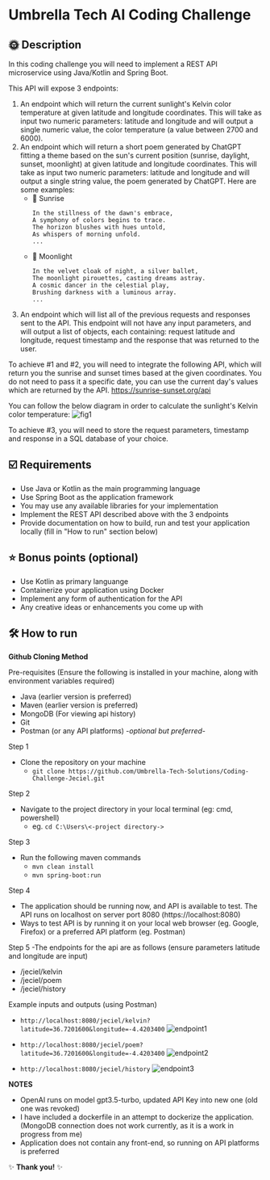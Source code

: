 # Umbrella Tech AI Coding Challenge

## 🌞 Description

In this coding challenge you will need to implement a REST API microservice using Java/Kotlin and Spring Boot.

This API will expose 3 endpoints:

1. An endpoint which will return the current sunlight's Kelvin color temperature at given latitude and longitude coordinates.
This will take as input two numeric parameters: latitude and longitude and will output a single numeric value, the color temperature (a value between 2700 and 6000).
2. An endpoint which will return a short poem generated by ChatGPT fitting a theme based on the sun's current position (sunrise, daylight, sunset, moonlight) at given latitude and longitude coordinates.
This will take as input two numeric parameters: latitude and longitude and will output a single string value, the poem generated by ChatGPT.
Here are some examples:
   - 🌅 Sunrise
     ```
     In the stillness of the dawn's embrace,
     A symphony of colors begins to trace.
     The horizon blushes with hues untold,
     As whispers of morning unfold.
     ...
   - 🎑 Moonlight
     ```
     In the velvet cloak of night, a silver ballet,
     The moonlight pirouettes, casting dreams astray.
     A cosmic dancer in the celestial play,
     Brushing darkness with a luminous array.
     ...
3. An endpoint which will list all of the previous requests and responses sent to the API.
This endpoint will not have any input parameters, and will output a list of objects, each containing: request latitude and longitude, request timestamp and the response that was returned to the user.

To achieve #1 and #2, you will need to integrate the following API, which will return you the sunrise and sunset times based at the given coordinates.
You do not need to pass it a specific date, you can use the current day's values which are returned by the API.
https://sunrise-sunset.org/api

You can follow the below diagram in order to calculate the sunlight's Kelvin color temperature:
![fig1](https://github.com/Umbrella-Tech-Solutions/Coding-Challenge/assets/58591785/5fc1d900-e224-4c96-a212-9a3ea47ea39b)

To achieve #3, you will need to store the request parameters, timestamp and response in a SQL database of your choice.

## ☑️ Requirements

- Use Java or Kotlin as the main programming language
- Use Spring Boot as the application framework
- You may use any available libraries for your implementation
- Implement the REST API described above with the 3 endpoints
- Provide documentation on how to build, run and test your application locally (fill in "How to run" section below)

## ⭐ Bonus points (optional)

- Use Kotlin as primary languange
- Containerize your application using Docker
- Implement any form of authentication for the API
- Any creative ideas or enhancements you come up with

## 🛠 How to run

**Github Cloning Method**

Pre-requisites (Ensure the following is installed in your machine, along with environment variables required)
   - Java (earlier version is preferred)
   - Maven (earlier version is preferred)
   - MongoDB (For viewing api history)
   - Git
   - Postman (or any API platforms) -*optional but preferred*-

Step 1
- Clone the repository on your machine
     - ``` git clone https://github.com/Umbrella-Tech-Solutions/Coding-Challenge-Jeciel.git ```
       
Step 2
- Navigate to the project directory in your local terminal (eg: cmd, powershell)
     - eg. ``` cd C:\Users\<-project directory-> ```

Step 3
- Run the following maven commands
     - ``` mvn clean install ```
     - ``` mvn spring-boot:run ```

Step 4
- The application should be running now, and API is available to test. The API runs on localhost on server port 8080 (https://localhost:8080)
- Ways to test API is by running it on your local web browser (eg. Google, Firefox) or a preferred API platform (eg. Postman)

Step 5
-The endpoints for the api are as follows (ensure parameters latitude and longitude are input)
   - /jeciel/kelvin
   - /jeciel/poem
   - /jeciel/history

Example inputs and outputs (using Postman) 
   - ``` http://localhost:8080/jeciel/kelvin?latitude=36.7201600&longitude=-4.4203400 ```
     ![endpoint1](https://github.com/Umbrella-Tech-Solutions/Coding-Challenge-Jeciel/assets/72226022/ed5dca25-29e8-46be-8310-e56f1c426060)

   - ``` http://localhost:8080/jeciel/poem?latitude=36.7201600&longitude=-4.4203400 ```
     ![endpoint2](https://github.com/Umbrella-Tech-Solutions/Coding-Challenge-Jeciel/assets/72226022/9a8788fc-177e-4f5c-bb76-e2355933124a)

   - ``` http://localhost:8080/jeciel/history ```
     ![endpoint3](https://github.com/Umbrella-Tech-Solutions/Coding-Challenge-Jeciel/assets/72226022/b68aff2f-9f1a-4177-b27f-bf5abe8c92ca)


**NOTES**
- OpenAI runs on model gpt3.5-turbo, updated API Key into new one (old one was revoked)
- I have included a dockerfile in an attempt to dockerize the application. (MongoDB connection does not work currently, as it is a work in progress from me)
- Application does not contain any front-end, so running on API platforms is preferred 

✨ **Thank you!** ✨
